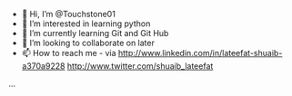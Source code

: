 - 👋 Hi, I’m @Touchstone01
- 👀 I’m interested in learning python
- 🌱 I’m currently learning Git and Git Hub
- 💞️ I’m looking to collaborate on later 
- 📫 How to reach me - via http://www.linkedin.com/in/lateefat-shuaib-a370a9228
http://www.twitter.com/shuaib_lateefat

<!---
Touchstone01/Touchstone01 is a ✨ special ✨ repository because its `README.md` (this file) appears on your GitHub profile.
You can click the Preview link to take a look at your changes.
--->
...
